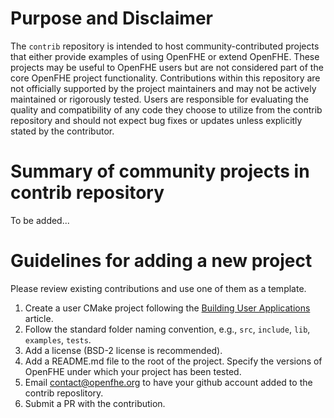 # Purpose and Disclaimer
The `contrib` repository is intended to host community-contributed projects that either provide examples of using OpenFHE or extend OpenFHE.
These projects may be useful to OpenFHE users but are not considered part of the core OpenFHE project functionality. 
Contributions within this repository are not officially supported by the project maintainers and may not be actively maintained or rigorously tested. 
Users are responsible for evaluating the quality and compatibility of any code they choose to utilize from the contrib repository and should not expect bug fixes or updates unless explicitly stated by the contributor.

# Summary of community projects in contrib repository

To be added...

# Guidelines for adding a new project
Please review existing contributions and use one of them as a template.
1. Create a user CMake project following the [Building User Applications](https://openfhe-development.readthedocs.io/en/latest/sphinx_rsts/intro/building_user_applications.html) article.
2. Follow the standard folder naming convention, e.g., `src`, `include`, `lib`, `examples`, `tests`.
3. Add a license (BSD-2 license is recommended).
4. Add a README.md file to the root of the project. Specify the versions of OpenFHE under which your project has been tested.
5. Email contact@openfhe.org to have your github account added to the contrib reposlitory.
6. Submit a PR with the contribution.
